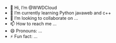 - 👋 Hi, I’m @WWDCloud
- 🌱 I’m currently learning Python javaweb and c++
- 💞️ I’m looking to collaborate on ...
- 📫 How to reach me ...
- 😄 Pronouns: ...
- ⚡ Fun fact: ...

<!---
WWDCloud/WWDCloud is a ✨ special ✨ repository because its `README.md` (this file) appears on your GitHub profile.
You can click the Preview link to take a look at your changes.
--->
